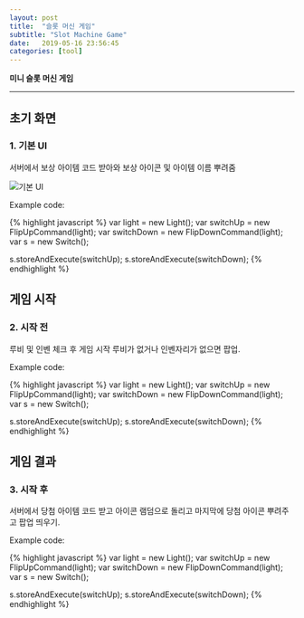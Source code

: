 ```yaml
---
layout: post
title:  "슬롯 머신 게임"
subtitle: "Slot Machine Game"
date:   2019-05-16 23:56:45
categories: [tool]
---
```


**미니 슬롯 머신 게임**

___

## 초기 화면
###  1. 기본 UI
서버에서 보상 아이템 코드 받아와 보상 아이콘 및 아이템 이름 뿌려줌


![기본 UI](F:\eunhyel.github.io\image/Slot_1.png "기본 UI")


Example code:

{% highlight javascript %}
var light = new Light();
var switchUp = new FlipUpCommand(light);
var switchDown = new FlipDownCommand(light);
var s = new Switch();

s.storeAndExecute(switchUp);
s.storeAndExecute(switchDown);
{% endhighlight %}


## 게임 시작
### 2. 시작 전
루비 및 인벤 체크 후 게임 시작
루비가 없거나 인벤자리가 없으면 팝업.


Example code:

{% highlight javascript %}
var light = new Light();
var switchUp = new FlipUpCommand(light);
var switchDown = new FlipDownCommand(light);
var s = new Switch();

s.storeAndExecute(switchUp);
s.storeAndExecute(switchDown);
{% endhighlight %}


## 게임 결과
### 3. 시작 후
서버에서 당첨 아이템 코드 받고
아이콘 램덤으로 돌리고 마지막에 당첨
아이콘 뿌려주고 팝업 띄우기.


Example code:

{% highlight javascript %}
var light = new Light();
var switchUp = new FlipUpCommand(light);
var switchDown = new FlipDownCommand(light);
var s = new Switch();

s.storeAndExecute(switchUp);
s.storeAndExecute(switchDown);
{% endhighlight %}